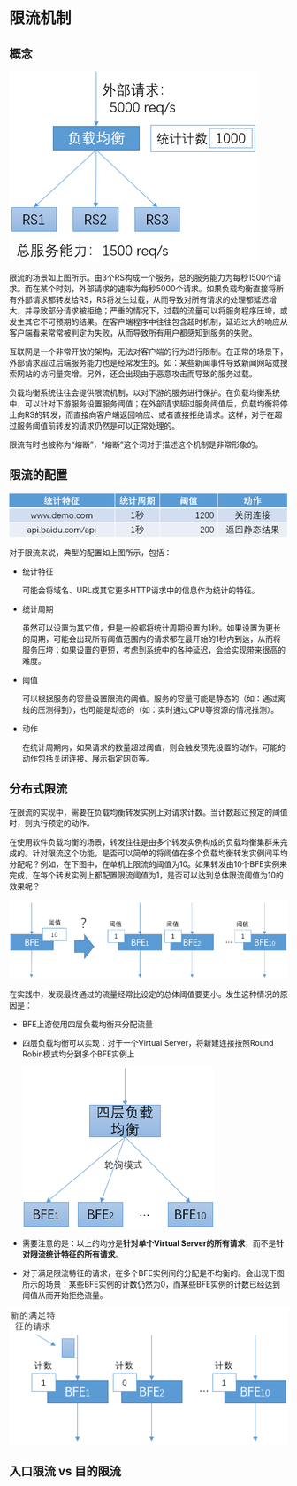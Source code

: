 # 限流机制

## 概念

![problem of traffic limit](./limit_problem.png)

限流的场景如上图所示。由3个RS构成一个服务，总的服务能力为每秒1500个请求。而在某个时刻，外部请求的速率为每秒5000个请求。如果负载均衡直接将所有外部请求都转发给RS，RS将发生过载，从而导致对所有请求的处理都延迟增大，并导致部分请求被拒绝；严重的情况下，过载的流量可以将服务程序压垮，或发生其它不可预期的结果。在客户端程序中往往包含超时机制，延迟过大的响应从客户端看来常常被判定为失败，从而导致所有用户都感知到服务的失败。

互联网是一个非常开放的架构，无法对客户端的行为进行限制。在正常的场景下，外部请求超过后端服务能力也是经常发生的。如：某些新闻事件导致新闻网站或搜索网站的访问量突增。另外，还会出现由于恶意攻击而导致的服务过载。

负载均衡系统往往会提供限流机制，以对下游的服务进行保护。在负载均衡系统中，可以针对下游服务设置服务阈值；在外部请求超过服务阈值后，负载均衡将停止向RS的转发，而直接向客户端返回响应、或者直接拒绝请求。这样，对于在超过服务阈值前转发的请求仍然是可以正常处理的。

限流有时也被称为“熔断”，“熔断”这个词对于描述这个机制是非常形象的。

## 限流的配置

![config of traffic limit](./limit_conf.png)

对于限流来说，典型的配置如上图所示，包括：

+ 统计特征

  可能会将域名、URL或其它更多HTTP请求中的信息作为统计的特征。

+ 统计周期

  虽然可以设置为其它值，但是一般都将统计周期设置为1秒。如果设置为更长的周期，可能会出现所有阈值范围内的请求都在最开始的1秒内到达，从而将服务压垮；如果设置的更短，考虑到系统中的各种延迟，会给实现带来很高的难度。

+ 阈值

  可以根据服务的容量设置限流的阈值。服务的容量可能是静态的（如：通过离线的压测得到），也可能是动态的（如：实时通过CPU等资源的情况推测）。

+ 动作

  在统计周期内，如果请求的数量超过阈值，则会触发预先设置的动作。可能的动作包括关闭连接、展示指定网页等。

## 分布式限流

在限流的实现中，需要在负载均衡转发实例上对请求计数。当计数超过预定的阈值时，则执行预定的动作。

在使用软件负载均衡的场景，转发往往是由多个转发实例构成的负载均衡集群来完成的。针对限流这个功能，是否可以简单的将阈值在多个负载均衡转发实例间平均分配呢？例如，在下图中，在单机上限流的阈值为10。如果转发由10个BFE实例来完成，在每个转发实例上都配置限流阈值为1，是否可以达到总体限流阈值为10的效果呢？

![puzzle for distributed limit](./puzzle_of_distributed.png)

在实践中，发现最终通过的流量经常比设定的总体阈值要更小。发生这种情况的原因是：

+ BFE上游使用四层负载均衡来分配流量

+ 四层负载均衡可以实现：对于一个Virtual Server，将新建连接按照Round Robin模式均分到多个BFE实例上

  ![L4LB and BFE](./L4LB_and_BFE.png)

+ 需要注意的是：以上的均分是**针对单个Virtual Server的所有请求**，而不是**针对限流统计特征的所有请求**。

+ 对于满足限流特征的请求，在多个BFE实例间的分配是不均衡的。会出现下图所示的场景：某些BFE实例的计数仍然为0，而某些BFE实例的计数已经达到阈值从而开始拒绝流量。



![error limit](./error_limit.png)

## 入口限流 vs 目的限流